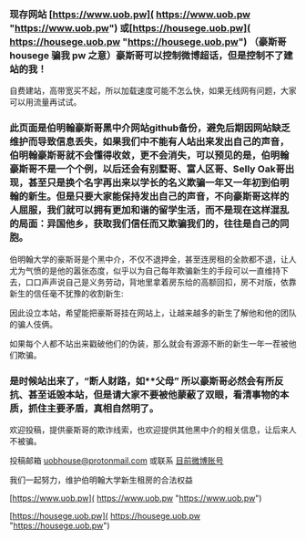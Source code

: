 ### 现存网站 [https://www.uob.pw]( https://www.uob.pw "https://www.uob.pw")   或[https://housege.uob.pw]( https://housege.uob.pw "https://housege.uob.pw")   （豪斯哥 housege 骗我 pw 之意）豪斯哥可以控制微博超话，但是控制不了建站的我！
自费建站，高带宽买不起，所以加载速度可能不怎么快，如果无线网有问题，大家可以用流量再试试。

###  此页面是伯明翰豪斯哥黑中介网站github备份，避免后期因网站缺乏维护而导致信息丢失，如果我们中不能有人站出来发出自己的声音，伯明翰豪斯哥就不会懂得收敛，更不会消失，可以预见的是，伯明翰豪斯哥不是一个个例，以后还会有别墅哥、富人区哥、Selly Oak哥出现，甚至只是换个名字再出来以学长的名义欺骗一年又一年初到伯明翰的新生。但是只要大家能保持发出自己的声音，不向豪斯哥这样的人屈服，我们就可以拥有更加和谐的留学生活，而不是现在这样混乱的局面：异国他乡，获取我们信任而又欺骗我们的，往往是自己的同胞。


伯明翰大学的豪斯哥是个黑中介，不仅不退押金，甚至连房租的全款都不退，让人尤为气愤的是他的嚣张态度，似乎以为自己每年欺骗新生的手段可以一直维持下去，口口声声说自己是义务劳动，背地里拿着房东给的高额回扣，房不对版，依靠新生的信任毫不犹豫的收割新生:

因此设立本站，希望能把豪斯哥挂在网站上，让越来越多的新生了解他和他的团队的骗人伎俩。

如果每个人都不站出来戳破他们的伪装，那么就会有源源不断的新生一年一茬被他们欺骗。

### 是时候站出来了，“断人财路，如**父母” 所以豪斯哥必然会有所反抗、甚至诋毁本站，但是请大家不要被他蒙蔽了双眼，看清事物的本质，抓住主要矛盾，真相自然明了。

欢迎投稿，提供豪斯哥的欺诈线索，也欢迎提供其他黑中介的相关信息，让后来人不被骗。

投稿邮箱 uobhouse@protonmail.com  或联系  [目前微博账号]( https://weibo.com/u/6460676591 "https://weibo.com/u/6460676591")  

我们一起努力，维护伯明翰大学新生租房的合法权益



[https://www.uob.pw]( https://www.uob.pw "https://www.uob.pw")   

[https://housege.uob.pw]( https://housege.uob.pw "https://housege.uob.pw")  

